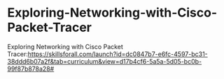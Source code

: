 # Exploring-Networking-with-Cisco-Packet-Tracer
Exploring Networking with Cisco Packet Tracer:https://skillsforall.com/launch?id=dc0847b7-e6fc-4597-bc31-38ddd6b07a2f&tab=curriculum&view=d17b4cf6-5a5a-5d05-bc0b-99f87b878a28#
